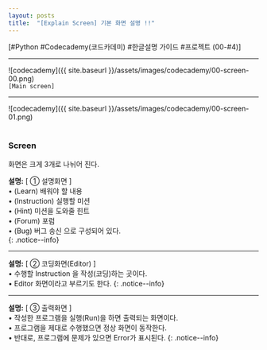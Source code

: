 ```yaml
---
layout: posts
title:  "[Explain Screen] 기본 화면 설명 !!"
---
```

    


[#Python #Codecademy(코드카데미) #한글설명 가이드 #프로젝트 (00-#4)]

    
<hr/>

![codecademy]({{ site.baseurl }}/assets/images/codecademy/00-screen-00.png)    
`[Main screen]`
<br>
<hr/>


![codecademy]({{ site.baseurl }}/assets/images/codecademy/00-screen-01.png)    
<br>


<p style="page-break-before: always;"></p>


### Screen
화면은 크게 3개로 나뉘어 진다.     


**설명:** [ ① 설명화면 ]       
• (Learn) 배워야 할 내용    
• (Instruction) 실행할 미션     
• (Hint) 미션을 도와줄 힌트     
• (Forum) 포럼    
• (Bug) 버그 송신 으로 구성되어 있다.    
{: .notice--info}    

<hr>

**설명:** [ ② 코딩화면(Editor) ]       
• 수행할 Instruction 을 작성(코딩)하는 곳이다.     
• Editor 화면이라고 부르기도 한다.
{: .notice--info}    
   
<hr>

**설명:** [ ③ 출력화면 ]           
• 작성한 프로그램을 실행(Run)을 하면 출력되는 화면이다.    
• 프로그램을 제대로 수행했으면 정상 화면이 동작한다.    
• 반대로, 프로그램에 문제가 있으면 Error가 표시된다.
{: .notice--info}    

